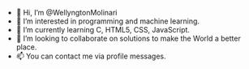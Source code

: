 - 👋 Hi, I’m @WellyngtonMolinari
- 👀 I’m interested in programming and machine learning.
- 🌱 I’m currently learning C, HTML5, CSS, JavaScript.
- 💞️ I’m looking to collaborate on solutions to make the World a better place.
- 📫 You can contact me via profile messages.

<!---
WellyngtonMolinari/WellyngtonMolinari is a ✨ special ✨ repository because its `README.md` (this file) appears on your GitHub profile.
You can click the Preview link to take a look at your changes.
--->
